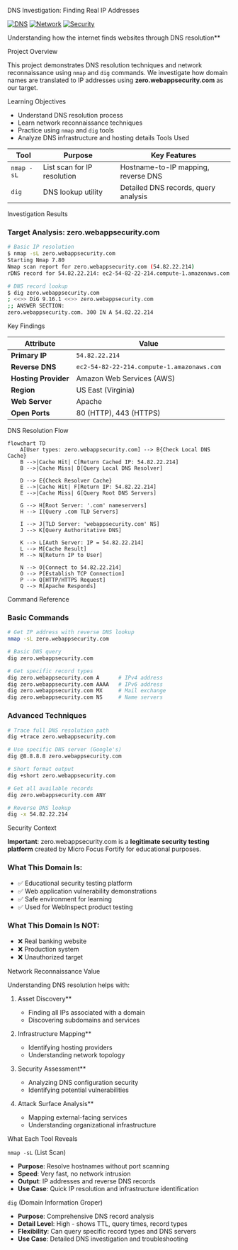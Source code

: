 DNS Investigation: Finding Real IP Addresses

[![DNS](https://img.shields.io/badge/DNS-Investigation-blue)](https://github.com/yourusername/dns-investigation)
[![Network](https://img.shields.io/badge/Network-Reconnaissance-green)](https://github.com/yourusername/dns-investigation)
[![Security](https://img.shields.io/badge/Security-Research-red)](https://github.com/yourusername/dns-investigation)

Understanding how the internet finds websites through DNS resolution**

Project Overview

This project demonstrates DNS resolution techniques and network reconnaissance using `nmap` and `dig` commands. We investigate how domain names are translated to IP addresses using **zero.webappsecurity.com** as our target.

Learning Objectives
- Understand DNS resolution process
- Learn network reconnaissance techniques
- Practice using `nmap` and `dig` tools
- Analyze DNS infrastructure and hosting details
 Tools Used

| Tool | Purpose | Key Features |
|------|---------|--------------|
| `nmap -sL` | List scan for IP resolution | Hostname-to-IP mapping, reverse DNS |
| `dig` | DNS lookup utility | Detailed DNS records, query analysis |

Investigation Results

### Target Analysis: zero.webappsecurity.com

```bash
# Basic IP resolution
$ nmap -sL zero.webappsecurity.com
Starting Nmap 7.80
Nmap scan report for zero.webappsecurity.com (54.82.22.214)
rDNS record for 54.82.22.214: ec2-54-82-22-214.compute-1.amazonaws.com

# DNS record lookup
$ dig zero.webappsecurity.com
; <<>> DiG 9.16.1 <<>> zero.webappsecurity.com
;; ANSWER SECTION:
zero.webappsecurity.com. 300 IN A 54.82.22.214
```

Key Findings

| Attribute | Value |
|-----------|-------|
| **Primary IP** | `54.82.22.214` |
| **Reverse DNS** | `ec2-54-82-22-214.compute-1.amazonaws.com` |
| **Hosting Provider** | Amazon Web Services (AWS) |
| **Region** | US East (Virginia) |
| **Web Server** | Apache |
| **Open Ports** | 80 (HTTP), 443 (HTTPS) |

DNS Resolution Flow

```mermaid
flowchart TD
    A[User types: zero.webappsecurity.com] --> B{Check Local DNS Cache}
    B -->|Cache Hit| C[Return Cached IP: 54.82.22.214]
    B -->|Cache Miss| D[Query Local DNS Resolver]
    
    D --> E{Check Resolver Cache}
    E -->|Cache Hit| F[Return IP: 54.82.22.214]
    E -->|Cache Miss| G[Query Root DNS Servers]
    
    G --> H[Root Server: '.com' nameservers]
    H --> I[Query .com TLD Servers]
    
    I --> J[TLD Server: 'webappsecurity.com' NS]
    J --> K[Query Authoritative DNS]
    
    K --> L[Auth Server: IP = 54.82.22.214]
    L --> M[Cache Result]
    M --> N[Return IP to User]
    
    N --> O[Connect to 54.82.22.214]
    O --> P[Establish TCP Connection]
    P --> Q[HTTP/HTTPS Request]
    Q --> R[Apache Responds]
```

Command Reference

### Basic Commands

```bash
# Get IP address with reverse DNS lookup
nmap -sL zero.webappsecurity.com

# Basic DNS query
dig zero.webappsecurity.com

# Get specific record types
dig zero.webappsecurity.com A      # IPv4 address
dig zero.webappsecurity.com AAAA   # IPv6 address  
dig zero.webappsecurity.com MX     # Mail exchange
dig zero.webappsecurity.com NS     # Name servers
```

### Advanced Techniques

```bash
# Trace full DNS resolution path
dig +trace zero.webappsecurity.com

# Use specific DNS server (Google's)
dig @8.8.8.8 zero.webappsecurity.com

# Short format output
dig +short zero.webappsecurity.com

# Get all available records
dig zero.webappsecurity.com ANY

# Reverse DNS lookup
dig -x 54.82.22.214
```

Security Context

**Important**: zero.webappsecurity.com is a **legitimate security testing platform** created by Micro Focus Fortify for educational purposes.

### What This Domain Is:
- ✅ Educational security testing platform
- ✅ Web application vulnerability demonstrations  
- ✅ Safe environment for learning
- ✅ Used for WebInspect product testing

### What This Domain Is NOT:
- ❌ Real banking website
- ❌ Production system
- ❌ Unauthorized target

Network Reconnaissance Value

Understanding DNS resolution helps with:

1. Asset Discovery**
   - Finding all IPs associated with a domain
   - Discovering subdomains and services

2. Infrastructure Mapping**
   - Identifying hosting providers
   - Understanding network topology

3. Security Assessment**
   - Analyzing DNS configuration security
   - Identifying potential vulnerabilities

4. Attack Surface Analysis**
   - Mapping external-facing services
   - Understanding organizational infrastructure

What Each Tool Reveals

`nmap -sL` (List Scan)
- **Purpose**: Resolve hostnames without port scanning
- **Speed**: Very fast, no network intrusion
- **Output**: IP addresses and reverse DNS records
- **Use Case**: Quick IP resolution and infrastructure identification

`dig` (Domain Information Groper)
- **Purpose**: Comprehensive DNS record analysis
- **Detail Level**: High - shows TTL, query times, record types
- **Flexibility**: Can query specific record types and DNS servers
- **Use Case**: Detailed DNS investigation and troubleshooting
